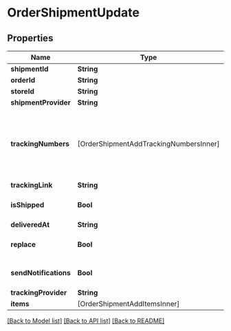 # OrderShipmentUpdate

## Properties
Name | Type | Description | Notes
------------ | ------------- | ------------- | -------------
**shipmentId** | **String** | Shipment id indicates the number of delivery | 
**orderId** | **String** | Defines the order that will be updated | [optional] 
**storeId** | **String** | Store Id | [optional] 
**shipmentProvider** | **String** | Defines company name that provide tracking of shipment | [optional] 
**trackingNumbers** | [OrderShipmentAddTrackingNumbersInner] | Defines shipment&#39;s tracking numbers that have to be added&lt;/br&gt; How set tracking numbers to appropriate carrier:&lt;ul&gt;&lt;li&gt;tracking_numbers[]&#x3D;a2c.demo1,a2c.demo2 - set default carrier&lt;/li&gt;&lt;li&gt;tracking_numbers[&lt;b&gt;carrier_id&lt;/b&gt;]&#x3D;a2c.demo - set appropriate carrier&lt;/li&gt;&lt;/ul&gt;To get the list of carriers IDs that are available in your store, use the &lt;a href &#x3D; \&quot;https://api2cart.com/docs/#/cart/CartInfo\&quot;&gt;cart.info&lt;/a &gt; method | [optional] 
**trackingLink** | **String** | Defines custom tracking link | [optional] 
**isShipped** | **Bool** | Defines shipment&#39;s status | [optional] [default to true]
**deliveredAt** | **String** | Defines the date of delivery | [optional] 
**replace** | **Bool** | Allows rewrite tracking numbers | [optional] [default to true]
**sendNotifications** | **Bool** | Send notifications to customer after order was created | [optional] [default to false]
**trackingProvider** | **String** | Defines name of the company which provides shipment tracking | [optional] 
**items** | [OrderShipmentAddItemsInner] | Defines items in the order that will be shipped | [optional] 

[[Back to Model list]](../README.md#documentation-for-models) [[Back to API list]](../README.md#documentation-for-api-endpoints) [[Back to README]](../README.md)


